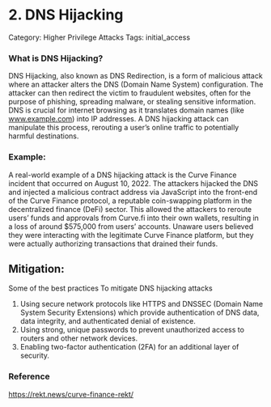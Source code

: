 
# 2. DNS Hijacking

Category: Higher Privilege Attacks
Tags: initial_access

### What is DNS Hijacking?
DNS Hijacking, also known as DNS Redirection, is a form of malicious attack where an attacker alters the DNS (Domain Name System) configuration. The attacker can then redirect the victim to fraudulent websites, often for the purpose of phishing, spreading malware, or stealing sensitive information. DNS is crucial for internet browsing as it translates domain names (like www.example.com) into IP addresses. A DNS hijacking attack can manipulate this process, rerouting a user’s online traffic to potentially harmful destinations.

### Example:
A real-world example of a DNS hijacking attack is the Curve Finance incident that occurred on August 10, 2022. The attackers hijacked the DNS and injected a malicious contract address via JavaScript into the front-end of the Curve Finance protocol, a reputable coin-swapping platform in the decentralized finance (DeFi) sector. This allowed the attackers to reroute users’ funds and approvals from Curve.fi into their own wallets, resulting in a loss of around $575,000 from users’ accounts. Unaware users believed they were interacting with the legitimate Curve Finance platform, but they were actually authorizing transactions that drained their funds.

## Mitigation:
Some of the best practices To mitigate DNS hijacking attacks 
1. Using secure network protocols like HTTPS and DNSSEC (Domain Name System Security Extensions) which provide authentication of DNS data, data integrity, and authenticated denial of existence.
2. Using strong, unique passwords to prevent unauthorized access to routers and other network devices.
3. Enabling two-factor authentication (2FA) for an additional layer of security.

### Reference 
https://rekt.news/curve-finance-rekt/

